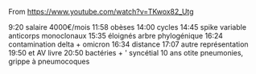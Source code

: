 From https://www.youtube.com/watch?v=TKwox82_Utg

9:20 salaire 4000€/mois 11:58 obèses 14:00 cycles 14:45 spike variable anticorps monoclonaux 15:35 éloignés arbre phylogénique 16:24 contamination delta + omicron 16:34 distance 17:07 autre représentation 19:50 et AV livre 20:50 bactéries + ' syncétial 10 ans otite pneumonies, grippe à pneumocoques
